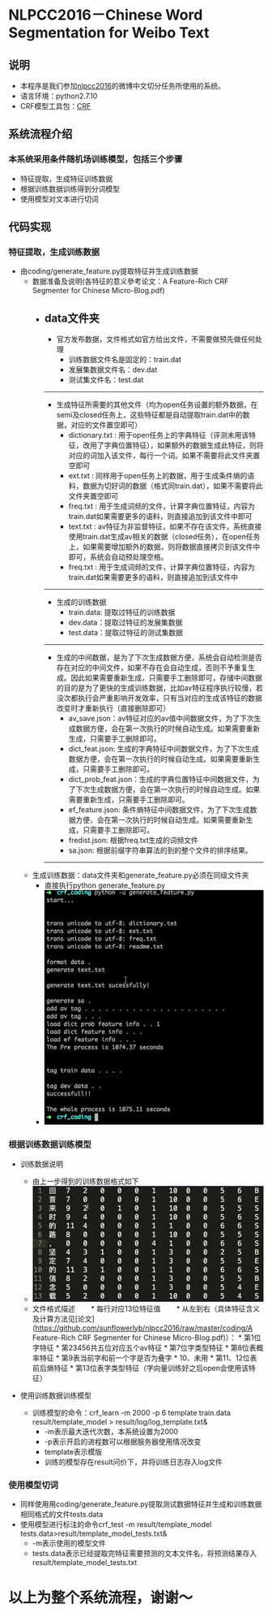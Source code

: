 NLPCC2016－Chinese Word Segmentation for Weibo Text
=========
## 说明
* 本程序是我们参加[nlpcc2016](http://tcci.ccf.org.cn/conference/2016/pages/page05_evadata.html)的微博中文切分任务所使用的系统。
* 语言环境：python2.7.10
* CRF模型工具包：[CRF](https://taku910.github.io/crfpp/)

## 系统流程介绍
### 本系统采用条件随机场训练模型，包括三个步骤
* 特征提取，生成特征训练数据
* 根据训练数据训练得到分词模型
* 使用模型对文本进行切词
  
## 代码实现
### 特征提取，生成训练数据
* 由coding/generate_feature.py提取特征并生成训练数据
    * 数据准备及说明(各特征的意义參考论文：A Feature-Rich CRF Segmenter for Chinese Micro-Blog.pdf)
        * data文件夹
            ----
            * 官方发布数据，文件格式如官方给出文件，不需要做预先做任何处理
                * 训练数据文件名是固定的：train.dat
                * 发展集数据文件名：dev.dat
                * 测试集文件名：test.dat
            ----
            * 生成特征所需要的其他文件（均为open任务设置的额外数据，在semi及closed任务上，这些特征都是自动提取train.dat中的数据，对应的文件置空即可）
                * dictionary.txt : 用于open任务上的字典特征（评测未用该特征，改用了字典位置特征），如果额外的数据生成此特征，则将对应的词加入该文件，每行一个词。如果不需要将此文件夹置空即可
                * ext.txt :  同样用于open任务上的数据，用于生成条件熵的语料，数据为切好词的数据（格式同train.dat），如果不需要将此文件夹置空即可
                * freq.txt : 用于生成词频的文件，计算字典位置特征，内容为train.dat如果需要更多的语料，则直接追加到该文件中即可
                * text.txt : av特征为非监督特征，如果不存在该文件，系统直接使用train.dat生成av相关的数据（closed任务），在open任务上，如果需要增加额外的数据，则将数据直接拷贝到该文件中即可，系统会自动预处理空格。                    
                * freq.txt : 用于生成词频的文件，计算字典位置特征，内容为train.dat如果需要更多的语料，则直接追加到该文件中
            ----
            * 生成的训练数据
                * train.data: 提取过特征的训练数据
                * dev.data：提取过特征的发展集数据
                * test.data：提取过特征的测试集数据
            ----
            * 生成的中间数据，是为了下次生成数据方便，系统会自动检测是否存在对应的中间文件，如果不存在会自动生成，否则不予重复生成。因此如果需要重新生成，只需要手工删除即可，存储中间数据的目的是为了更快的生成训练数据，比如av特征程序执行较慢，若没次都执行会严重影响开发效率，只有当对应的生成该特征的数据改变时才重新执行（直接删除即可）
                * av_save.json：av特征对应的av值中间数据文件，为了下次生成数据方便，会在第一次执行的时候自动生成。如果需要重新生成，只需要手工删除即可。
                * dict_feat.json: 生成的字典特征中间数据文件，为了下次生成数据方便，会在第一次执行的时候自动生成。如果需要重新生成，只需要手工删除即可。
                * dict_prob_feat.json：生成的字典位置特征中间数据文件，为了下次生成数据方便，会在第一次执行的时候自动生成。如果需要重新生成，只需要手工删除即可。
                * ef_feature.json: 条件熵特征中间数据文件，为了下次生成数据方便，会在第一次执行的时候自动生成。如果需要重新生成，只需要手工删除即可。
                * fredist.json: 根据freq.txt生成的词频文件
                * sa.json: 根据前缀字符串算法的到的整个文件的排序结果。
            ----
    * 生成训练数据：data文件夹和generate_feature.py必须在同级文件夹
         * 直接执行python generate_feature.py
         * ![generate feature](https://github.com/sunflowerlyb/nlpcc2016/raw/master/others/generate_feature.png)
### 根据训练数据训练模型
* 训练数据说明
    * 由上一步得到的训练数据格式如下
    * ![train data](https://github.com/sunflowerlyb/nlpcc2016/raw/master/others/train_data.png)
    * 文件格式描述
        * 每行对应13位特征值
        * 从左到右（具体特征含义及计算方法见[论文](https://github.com/sunflowerlyb/nlpcc2016/raw/master/coding/A Feature-Rich CRF Segmenter for Chinese Micro-Blog.pdf)）：
            * 第1位字特征
            * 第23456共五位对应五个av特征
            * 第7位字类型特征
            * 第8位表概率特征
            * 第9表当前字和前一个字是否为叠字
            * 10、未用
            * 第11、12位表前后熵特征
            * 第13位表字类型特征（字向量训练好之后open会使用该特征）

* 使用训练数据训练模型
    * 训练模型的命令：crf_learn -m 2000 -p 6 template train.data result/template_model > result/log/log_template.txt&
        * -m表示最大迭代次数，本系统设置为2000
        * -p表示开启的进程数可以根据服务器使用情况改变
        * template表示模版
        * 训练的模型存在result问价下，并将训练日志存入log文件
### 使用模型切词
* 同样使用用coding/generate_feature.py提取测试数据特征并生成和训练数据相同格式的文件tests.data
* 使用模型进行标注的命令crf_test -m result/template_model tests.data>result/template_model_tests.txt&
    * -m表示使用的模型文件
    * tests.data表示已经提取完特征需要预测的文本文件名，将预测结果存入result/template_model_tests.txt
# 以上为整个系统流程，谢谢～
